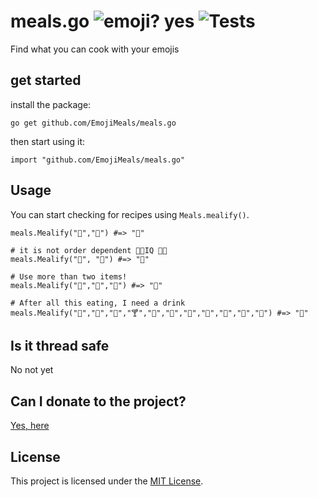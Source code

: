 # meals.go ![emoji? yes](https://img.shields.io/badge/emoji%3F-%F0%9F%91%8D-brightgreen) ![Tests](https://github.com/EmojiMeals/meals.go/workflows/Tests/badge.svg?branch=master)

Find what you can cook with your emojis

## get started

install the package:

```console
go get github.com/EmojiMeals/meals.go
```

then start using it:

```console
import "github.com/EmojiMeals/meals.go"
```

## Usage 

You can start checking for recipes using `Meals.mealify()`.

```golang
meals.Mealify("🌚","🍰") #=> "🥮"

# it is not order dependent 💯💯IQ 🧠💥
meals.Mealify("🍰", "🌚") #=> "🥮"

# Use more than two items!
meals.Mealify("🍞","🍅","🧀") #=> "🍕"

# After all this eating, I need a drink
meals.Mealify("🍶","🍾","🍷","🍸","🍶","🍹","🍺","🍻","🥂","🍾","🥃") #=> "🤮"
```

## Is it thread safe

No not yet

## Can I donate to the project?
[Yes, here](https://www.buymeacoffee.com/emoji)

## License

This project is licensed under the [MIT License](https://github.com/EmojiMeals/meals.go/blob/master/LICENSE).

